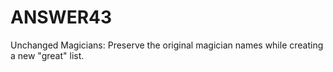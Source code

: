 # ANSWER43
 Unchanged Magicians: Preserve the original magician names while creating a new "great" list.
